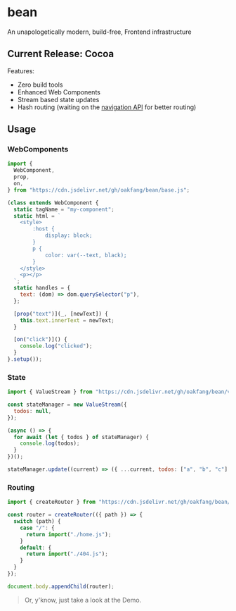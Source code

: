 # bean

An unapologetically modern, build-free, Frontend infrastructure

## Current Release: **Cocoa**

Features:

- Zero build tools
- Enhanced Web Components
- Stream based state updates
- Hash routing (waiting on the [navigation API](https://chromestatus.com/feature/6232287446302720) for better routing)

## Usage

### WebComponents

```js
import {
  WebComponent,
  prop,
  on,
} from "https://cdn.jsdelivr.net/gh/oakfang/bean/base.js";

(class extends WebComponent {
  static tagName = "my-component";
  static html = `
    <style>
        :host {
            display: block;
        }
        p {
            color: var(--text, black);
        }
    </style>
    <p></p>
  `;
  static handles = {
    text: (dom) => dom.querySelector("p"),
  };

  [prop("text")](_, [newText]) {
    this.text.innerText = newText;
  }

  [on("click")]() {
    console.log("clicked");
  }
}.setup());
```

### State

```js
import { ValueStream } from "https://cdn.jsdelivr.net/gh/oakfang/bean/vstream.js";

const stateManager = new ValueStream({
  todos: null,
});

(async () => {
  for await (let { todos } of stateManager) {
    console.log(todos);
  }
})();

stateManager.update((current) => ({ ...current, todos: ["a", "b", "c"] }));
```

### Routing

```js
import { createRouter } from "https://cdn.jsdelivr.net/gh/oakfang/bean/router.js";

const router = createRouter(({ path }) => {
  switch (path) {
    case "/": {
      return import("./home.js");
    }
    default: {
      return import("./404.js");
    }
  }
});

document.body.appendChild(router);
```

> Or, y'know, just take a look at the Demo.
